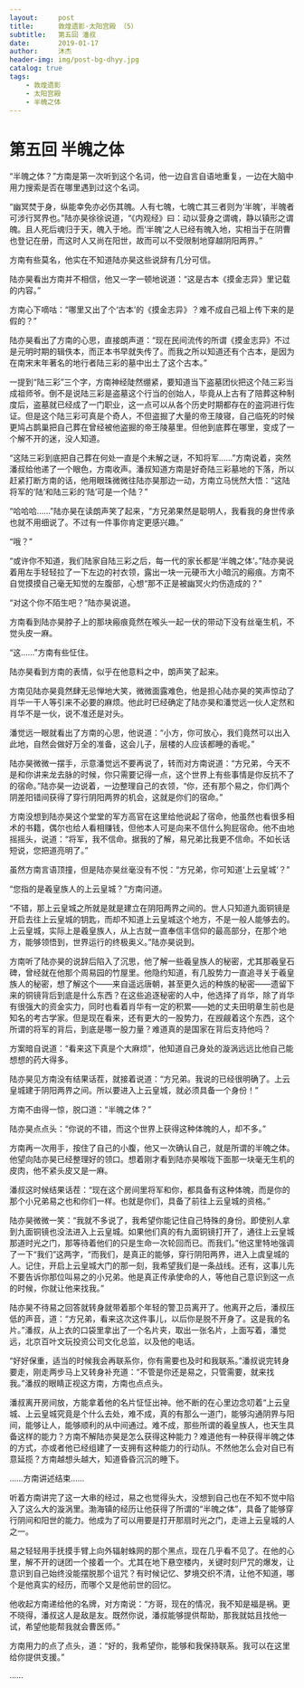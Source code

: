 ```yaml
---
layout:     post
title:      敦煌遗影·太阳宫殿 （5）
subtitle:   第五回 潘叔
date:       2019-01-17
author:     沐杰
header-img: img/post-bg-dhyy.jpg
catalog: true
tags:
    - 敦煌遗影
	- 太阳宫殿
    - 半魄之体
---
```

# 第五回 半魄之体

“半魄之体？”方南是第一次听到这个名词，他一边自言自语地重复，一边在大脑中用力搜索是否在哪里遇到过这个名词。

“幽冥焚于身，纵能幸免亦必伤其魄。人有七魄，七魄亡其三者则为‘半魄’，半魄者可涉行冥界也。”陆亦昊徐徐说道，“《内观经》曰：动以营身之谓魂，静以镇形之谓魄。且人死后魂归于天，魄入于地。而‘半魄’之人已经有魄入地，实相当于在阴曹也登记在册，而这时人又尚在阳世，故而可以不受限制地穿越阴阳两界。”

方南有些莫名，他实在不知道陆亦昊这些说辞有几分可信。

陆亦昊看出方南并不相信，他又一字一顿地说道：“这是古本《摸金志异》里记载的内容。”

方南心下嘀咕：“哪里又出了个‘古本’的《摸金志异》？难不成自己祖上传下来的是假的？”

陆亦昊看出了方南的心思，直接朗声道：“现在民间流传的所谓《摸金志异》不过是元明时期的辑佚本，而正本书早就失传了。而我之所以知道还有个古本，是因为在南宋末年著名的地行者陆三彩的墓中出土了这个古本。”

一提到“陆三彩”三个字，方南神经陡然绷紧，要知道当下盗墓团伙把这个陆三彩当成祖师爷。倒不是说陆三彩是盗墓这个行当的创始人，毕竟从上古有了陪葬这种制度后，盗墓就已经成了一门职业，这一点可以从各个历史时期都存在的盗洞进行佐证。但是这个陆三彩可真是个奇人，不但盗掘了大量的帝王陵寝，自己临死的时候更鸠占鹊巢把自己葬在曾经被他盗掘的帝王陵墓里。但他到底葬在哪里，变成了一个解不开的迷，没人知道。

“这陆三彩到底把自己葬在何处一直是个未解之谜，不知将军……”方南说着，突然潘叔给他递了一个眼色，方南收声。潘叔知道方南是好奇陆三彩墓地的下落，所以赶紧打断方南的话，他用眼珠微微往陆亦昊那边一动，方南立马恍然大悟：“这陆将军的‘陆’和陆三彩的‘陆’可是一个陆？”

“哈哈哈……”陆亦昊在读朗声笑了起来，“方兄弟果然是聪明人，我看我的身世传承也就不用细说了。不过有一件事你肯定更感兴趣。”

“哦？”

“或许你不知道，我们陆家自陆三彩之后，每一代的家长都是‘半魄之体’。”陆亦昊说着用左手轻轻拉了一下左边的衬衣领，露出一块一元硬币大小暗沉的瘢痕。方南不自觉摸摸自己毫无知觉的左腹部，心想“那不正是被幽冥火灼伤造成的？”

“对这个你不陌生吧？”陆亦昊说道。

方南看到陆亦昊脖子上的那块瘢痕竟然在喉头一起一伏的带动下没有丝毫生机，不觉头皮一麻。

“这……”方南有些怔住。

陆亦昊看到方南的表情，似乎在他意料之中，朗声笑了起来。

方南见陆亦昊竟然肆无忌惮地大笑，微微面露难色，他是担心陆亦昊的笑声惊动了肖华一干人等引来不必要的麻烦。他此时已经确定了陆亦昊和潘觉远一伙人定然和肖华不是一伙，说不准还是对头。

潘觉远一眼就看出了方南的心思，他说道：“小方，你可放心，我们竟然可以出入此地，自然会做好万全的准备，这会儿子，层楼的人应该都睡的香呢。”

陆亦昊微微一摆手，示意潘觉远不要再说了，转而对方南说道：“方兄弟，今天不是和你讲来龙去脉的时候，你只需要记得一点，这个世界上有些事情是你反抗不了的宿命。”陆亦昊一边说着，一边整理自己的衣领，“你，还有那个易之，你们两个阴差阳错间获得了穿行阴阳两界的机会，这就是你们的宿命。”

方南没想到陆亦昊这个堂堂的军方高官在这里给他说起了宿命，他虽然也看很多相术的书籍，偶尔也给人看相赚钱，但他本人可是向来不信什么狗屁宿命。他不由地摇摇头，说道：“将军，我不信命。据我的了解，易兄弟比我更不信命。不如长话短说，您把道亮明了。”

虽然方南言语顶撞，但是陆亦昊丝毫没有不悦：“方兄弟，你可知道‘上云皇城’？”

“您指的是羲皇族人的上云皇城？”方南问道。

“不错，那上云皇城之所就是就是建立在阴阳两界之间的。世人只知道九面铜镜是开启去往上云皇城的钥匙，而却不知道上云皇城这个地方，不是一般人能够去的。上云皇城，实际上是羲皇族人，从上古就一直奉信丰信仰的最高部分，在那个地方，能够领悟到，世界运行的终极奥义。”陆亦昊说到。

方南听了陆亦昊的说辞后陷入了沉思，他了解一些羲皇族人的秘密，尤其那羲皇石碑，曾经就在他那个周易园的竹屋里。他隐约知道，有几股势力一直追寻关于羲皇族人的秘密，想了解这个——来自遥远唐朝，甚至更久远的种族的秘密——遗留下来的铜镜背后到底是什么东西？在这些追逐秘密的人中，他选择了肖华，除了肖华有很强大的资金实力，同时也看着肖华有一定的积累——她的丈夫田明章生前也是知名的考古学家。但是现在看来，还有更大的一股势力，在觊觎着这个东西，这个所谓的将军的背后，到底是哪一股力量？难道真的是国家在背后支持他吗？

方案暗自说道：“看来这下真是个大麻烦”，他知道自己身处的漩涡远远比他自己能想想的药大得多。

陆亦昊见方南没有结果话茬，就接着说道：“方兄弟。我说的已经很明确了。上云皇城建于阴阳两界之间。所以要进入上云皇城，就必须具备一个身份！”

方南不由得一惊，脱口道：“半魄之体？”

陆亦昊点点头：“你说的不错，而这个世界上获得这种体魄的人，却不多。”

方南再一次用手，按住了自己的小腹，他又一次确认自己，就是所谓的半魄之体。他望向陆亦昊已经整理好的领口。想着刚才看到陆亦昊喉咙下面那一块毫无生机的皮肉，他不紧头皮又是一麻。

潘叔这时候结果话茬：“现在这个房间里将军和你，都具备有这种体魄，而是你的那个小兄弟易之也和你们一样。也就是你们，具备了前往上云皇城的资格。”

陆亦昊微微一笑：“我就不多说了，我希望你能记住自己特殊的身份。即使别人拿到九面铜镜也没法进入上云皇城。如果他们真的有九面铜镜打开了，通往上云皇城那道时光之门，那等待着他们的只是生命一次轮回而已。而我们。”他这里特地强调了一下“我们”这两字，“而我们，是真正的能够，穿行阴阳两界，进入上虞皇城的人。记住，开启上云皇城大门的那一刻，我希望我们是一条战线。还有，这事儿先不要告诉你那位叫易之的小兄弟。他是真正传承使命的人，等他自己意识到这一点的时候，你就让他来找我。”

陆亦昊不待易之回答就转身就带着那个年轻的警卫员离开了。他离开之后，潘叔压低的声音，道：“方兄弟，看来这次这件事儿，以后你是脱不开身了。这是我的名片。”潘叔，从上衣的口袋里拿出了一个名片夹，取出一张名片，上面写着，潘觉远，北京百叶文玩投资公司文化总监，以及他的电话。

“好好保重，适当的时候我会再联系你，你有需要也及时和我联系。”潘叔说完转身要走，刚走两步马上又转身补充道：“不管是你还是易之，只管需要，就来找我。”潘叔的眼睛正视这方南，方南也点点头。

潘叔离开房间放，方能拿着他的名片怔怔出神。他不断的在心里边念叨着“上云皇城、上云皇城究竟是个什么去处，难不成，真的有那么一道门，能够沟通阴界与阳间，能够让人，能够顺利的从中间通过。难不成，那些所谓的羲皇族人，也天生具备这样的能力？方南不解陆亦昊是怎么获得这种能力？难道他有一种获得半魄之体的方式，亦或者他已经组建了一支拥有这种能力的行动队。不然他怎么会对自已有意延揽？方南越想头越大，知道昏昏沉沉的睡下。

……方南讲述结束……

听着方南讲完了这一大串的经过，易之也觉得头大，没想到自己也在不知不觉中陷入了这么大的漩涡里。渤海镇的经历让他获得了所谓的“半魄之体”，具备了能够穿行阴间和阳世的能力。他成为了可以用要是打开那扇时光之门，走进上云皇城的人之一。

易之轻轻用手抚摸手臂上向外辐射蛛网的那个黑点，现在几乎看不见了。在他的心里，解不开的谜团一个接着一个。尤其在地下悬空楼内，关键时刻尸咒的爆发，让意识到自己始终没能摆脱那个诅咒？有时候记忆、梦境交织不清，让他不知道，哪个是他真实的经历，而哪个又是他前世的回忆。

他收起方南递给他的名牌，对方南说：“方哥，现在的情况，我不知是福是祸。更不晓得，潘叔这人是敌是友。既然你说，潘叔能够提供帮助，那我就姑且找他一试，希望他能帮我就会曹医师。”

方南用力的点了点头，道：“好的，我希望你，能够和我保持联系。我可以在这里给你提供支援。”

……